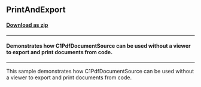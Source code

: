 ## PrintAndExport
#### [Download as zip](https://grapecity.github.io/DownGit/#/home?url=https://github.com/GrapeCity/ComponentOne-WinForms-Samples/tree/master/Core\Document\CS\PrintAndExport)
____
#### Demonstrates how C1PdfDocumentSource can be used without a viewer to export and print documents from code.
____
This sample demonstrates how C1PdfDocumentSource can be used without a viewer to export and print documents from code.
